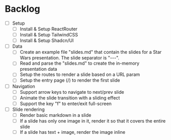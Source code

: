 # Backlog

- [ ] Setup
    - [ ] Install & Setup ReactRouter
    - [ ] Install & Setup TailwindCSS
    - [ ] Install & Setup Shadcn/UI
- [ ] Data
    - [ ] Create an example file "slides.md" that contain the slides for a Star Wars presentation. The slide separator is "---".
    - [ ] Read and parse the "slides.md" to create the in-memory presentation data
    - [ ] Setup the routes to render a slide based on a URL param
    - [ ] Setup the entry page (/) to render the first slide
- [ ] Navigation
    - [ ] Support arrow keys to navigate to next/prev slide
    - [ ] Animate the slide transition with a sliding effect
    - [ ] Support the key "f" to enter/exit full-screen
- [ ] Slide rendering
    - [ ] Render basic markdown in a slide
    - [ ] If a slide has only one image in it, render it so that it covers the entire slide
    - [ ] If a slide has text + image, render the image inline